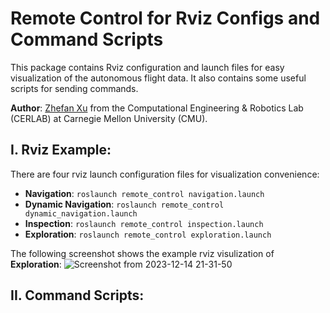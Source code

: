 # Remote Control for Rviz Configs and Command Scripts
This package contains Rviz configuration and launch files for easy visualization of the autonomous flight data. It also contains some useful scripts for sending commands.

**Author**: [Zhefan Xu](https://zhefanxu.com/) from the Computational Engineering & Robotics Lab (CERLAB) at Carnegie Mellon University (CMU).

## I. Rviz Example:
There are four rviz launch configuration files for visualization convenience:
- **Navigation**: ```roslaunch remote_control navigation.launch```
- **Dynamic Navigation**: ```roslaunch remote_control dynamic_navigation.launch```
- **Inspection**: ```roslaunch remote_control inspection.launch```
- **Exploration**: ```roslaunch remote_control exploration.launch```

The following screenshot shows the example rviz visulization of **Exploration**:
![Screenshot from 2023-12-14 21-31-50](https://github.com/Zhefan-Xu/remote_control/assets/55560905/3dfd5516-e50b-4185-b502-1bfad6b36ae3)


## II. Command Scripts:
